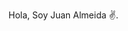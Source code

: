 Hola, Soy Juan Almeida ✌.
<!---
juanalfr/juanalfr is a ✨ special ✨ repository because its `README.md` (this file) appears on your GitHub profile.
You can click the Preview link to take a look at your changes.
--->

